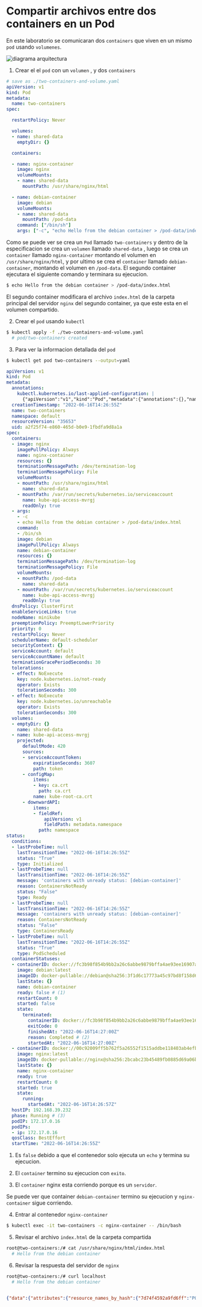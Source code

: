 # Compartir archivos entre  dos containers en un Pod 
En este laboratorio se comunicaran dos `containers` que viven en un mismo `pod` usando `volumenes`.

![diagrama arquitectura](../../../img/k8s-multicontainer-pod-diagram.jpg)

1. Crear el el `pod` con un `volumen` , y dos `containers`
```yaml
# save as ./two-containers-and-volume.yaml
apiVersion: v1
kind: Pod
metadata:
  name: two-containers
spec:

  restartPolicy: Never

  volumes:
  - name: shared-data
    emptyDir: {}

  containers:

  - name: nginx-container
    image: nginx
    volumeMounts:
    - name: shared-data
      mountPath: /usr/share/nginx/html

  - name: debian-container
    image: debian
    volumeMounts:
    - name: shared-data
      mountPath: /pod-data
    command: ["/bin/sh"]
    args: ["-c", "echo Hello from the debian container > /pod-data/index.html"]

```
Como se puede ver se crea un `Pod` llamado `two-containers` y dentro de la especificacion se crea un `volumen` llamado `shared-data` , luego se crea un `container` llamado `nginx-container` montando el volumen en  `/usr/share/nginx/html`, y por ultimo se crea el `container` llamado `debian-container`, montando el volumen en  `/pod-data`. El segundo container ejecutara el siguiente comando y  terminara su ejecucion.
```bash
$ echo Hello from the debian container > /pod-data/index.html
```
El segundo container modificara el archivo `index.html` de la carpeta principal del servidor `nginx` del segundo container, ya que este esta en el volumen compartido.

2. Crear el `pod` usando `kubectl`
```bash
$ kubectl apply -f ./two-containers-and-volume.yaml 
  # pod/two-containers created
```

3. Para ver la informacion detallada del `pod`

```sh
$ kubectl get pod two-containers --output=yaml
```
```yaml linenums="1" title="output kubectl get pod two-containers"
apiVersion: v1
kind: Pod
metadata:
  annotations:
    kubectl.kubernetes.io/last-applied-configuration: |
      {"apiVersion":"v1","kind":"Pod","metadata":{"annotations":{},"name":"two-containers","namespace":"default"},"spec":{"containers":[{"image":"nginx","name":"nginx-container","volumeMounts":[{"mountPath":"/usr/share/nginx/html","name":"shared-data"}]},{"args":["-c","echo Hello from the debian container \u003e /pod-data/index.html"],"command":["/bin/sh"],"image":"debian","name":"debian-container","volumeMounts":[{"mountPath":"/pod-data","name":"shared-data"}]}],"restartPolicy":"Never","volumes":[{"emptyDir":{},"name":"shared-data"}]}}
  creationTimestamp: "2022-06-16T14:26:55Z"
  name: two-containers
  namespace: default
  resourceVersion: "35653"
  uid: a2f25f74-e860-465d-b0e9-1fbdfa9d8a1a
spec:
  containers:
  - image: nginx
    imagePullPolicy: Always
    name: nginx-container
    resources: {}
    terminationMessagePath: /dev/termination-log
    terminationMessagePolicy: File
    volumeMounts:
    - mountPath: /usr/share/nginx/html
      name: shared-data
    - mountPath: /var/run/secrets/kubernetes.io/serviceaccount
      name: kube-api-access-mvrgj
      readOnly: true
  - args:
    - -c
    - echo Hello from the debian container > /pod-data/index.html
    command:
    - /bin/sh
    image: debian
    imagePullPolicy: Always
    name: debian-container
    resources: {}
    terminationMessagePath: /dev/termination-log
    terminationMessagePolicy: File
    volumeMounts:
    - mountPath: /pod-data
      name: shared-data
    - mountPath: /var/run/secrets/kubernetes.io/serviceaccount
      name: kube-api-access-mvrgj
      readOnly: true
  dnsPolicy: ClusterFirst
  enableServiceLinks: true
  nodeName: minikube
  preemptionPolicy: PreemptLowerPriority
  priority: 0
  restartPolicy: Never
  schedulerName: default-scheduler
  securityContext: {}
  serviceAccount: default
  serviceAccountName: default
  terminationGracePeriodSeconds: 30
  tolerations:
  - effect: NoExecute
    key: node.kubernetes.io/not-ready
    operator: Exists
    tolerationSeconds: 300
  - effect: NoExecute
    key: node.kubernetes.io/unreachable
    operator: Exists
    tolerationSeconds: 300
  volumes:
  - emptyDir: {}
    name: shared-data
  - name: kube-api-access-mvrgj
    projected:
      defaultMode: 420
      sources:
      - serviceAccountToken:
          expirationSeconds: 3607
          path: token
      - configMap:
          items:
          - key: ca.crt
            path: ca.crt
          name: kube-root-ca.crt
      - downwardAPI:
          items:
          - fieldRef:
              apiVersion: v1
              fieldPath: metadata.namespace
            path: namespace
status:
  conditions:
  - lastProbeTime: null
    lastTransitionTime: "2022-06-16T14:26:55Z"
    status: "True"
    type: Initialized
  - lastProbeTime: null
    lastTransitionTime: "2022-06-16T14:26:55Z"
    message: 'containers with unready status: [debian-container]'
    reason: ContainersNotReady
    status: "False"
    type: Ready
  - lastProbeTime: null
    lastTransitionTime: "2022-06-16T14:26:55Z"
    message: 'containers with unready status: [debian-container]'
    reason: ContainersNotReady
    status: "False"
    type: ContainersReady
  - lastProbeTime: null
    lastTransitionTime: "2022-06-16T14:26:55Z"
    status: "True"
    type: PodScheduled
  containerStatuses:
  - containerID: docker://fc3b98f854b9bb2a26c6abbe9879bffa4ae93ee16907aa725a99a5f90699a3c5
    image: debian:latest
    imageID: docker-pullable://debian@sha256:3f1d6c17773a45c97bd8f158d665c9709d7b29ed7917ac934086ad96f92e4510
    lastState: {}
    name: debian-container
    ready: false # (1)
    restartCount: 0
    started: false
    state:
      terminated:
        containerID: docker://fc3b98f854b9bb2a26c6abbe9879bffa4ae93ee16907aa725a99a5f90699a3c5
        exitCode: 0
        finishedAt: "2022-06-16T14:27:00Z"
        reason: Completed # (2)
        startedAt: "2022-06-16T14:27:00Z"
  - containerID: docker://00c92009ff5b762f5a26552f1515addbe118403ab4efbb1e2d1244c698f0ccb2
    image: nginx:latest
    imageID: docker-pullable://nginx@sha256:2bcabc23b45489fb0885d69a06ba1d648aeda973fae7bb981bafbb884165e514
    lastState: {}
    name: nginx-container
    ready: true
    restartCount: 0
    started: true
    state:
      running:
        startedAt: "2022-06-16T14:26:57Z"
  hostIP: 192.168.39.232
  phase: Running # (3)
  podIP: 172.17.0.16
  podIPs:
  - ip: 172.17.0.16
  qosClass: BestEffort
  startTime: "2022-06-16T14:26:55Z"

```

1. Es `false`  debido a que el contenedor solo ejecuta un `echo` y termina su ejecucion.

2. El `container` termino su ejecucion con `exito`.
3. El `container` nginx esta corriendo porque es un `servidor`.

Se puede ver que container `debian-container` termino su ejecucion y `nginx-container` sigue corriendo.



4. Entrar al contenedor `nginx-container`
```sh
$ kubectl exec -it two-containers -c nginx-container -- /bin/bash
```
5. Revisar el archivo `index.html` de la carpeta compartida
```sh
root@two-containers:/# cat /usr/share/nginx/html/index.html 
  # Hello from the debian container
```

6. Revisar la respuesta del servidor de `nginx`
```bash
root@two-containers:/# curl localhost
  # Hello from the debian container
```


```json

{"data":{"attributes":{"resource_names_by_hash":{"7d74f4592a9fd6ff":"POST businessloki.loki.svc.cluster.local:3100/loki/api/v1/push","5fc09ce97131f406":"POST dc.services.visualstudio.com/v2/track","424ed4ae196ebbaf":"POST rt.services.visualstudio.com/QuickPulseService.svc/ping"}},"type":"resource_names_by_hash"}}
```
